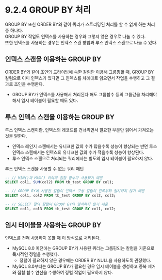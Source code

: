# 9.2.4 GROUP BY 처리
GROUP BY 또한 ORDER BY와 같이 쿼리가 스트리밍된 처리를 할 수 없게 하는 처리 중 하나다.     
GROUP BY 작업도 인덱스를 사용하는 경우와 그렇지 않은 경우로 나눌 수 있다.     
또한 인덱스를 사용하는 경우는 인덱스 스캔 방법과 루스 인덱스 스캔으로 나눌 수 있다.

## 인덱스 스캔을 이용하는 GROUP BY
ORDER BY와 같이 조인의 드라이빙에 속한 칼럼만 이용해 그룹핑할 때, GROUP BY 칼럼으로 이미 인덱스가 있다면 그 인덱스를 차례대로 읽으면서 작업을 수행하고 그 결과로 조인을 수행한다.    
+ GROUP BY가 인덱스를 사용해서 처리된다 해도 그룹함수 등의 그룹값을 처리해야 해서 임시 테이블이 필요할 때도 있다.

## 루스 인덱스 스캔을 이용하는 GROUP BY
루스 인덱스 스캔이란, 인덱스의 레코드를 건너뛰면서 필요한 부분만 읽어서 가져오는 것을 말한다.   
+ 인덱스 레인지 스캔에서는 유니크한 값의 수가 많을수록 성능이 향상되는 반면 루스 인덱스 스캔에서는 인덱스의 유니크한 값의 수가 적을수록 성능이 향상된다.
+ 루스 인덱스 스캔으로 처리되는 쿼리에서는 별도의 임시 테이블이 필요하지 않다.


루스 인덱스 스캔을 사용할 수 없는 쿼리 패턴
```sql
-- // MIN()과 MAX() 이외의 집합 함수가 사용됐기 때문
SELECT col1, SUM(col2) FROM tb_test GROUP BY col1;

-- // GROUP BY에 사용된 칼럼이 인덱스 구성 칼럼의 왼쪽부터 일치하지 않기 때문
SELECT col1, col2 FROM tb_test GROUP BY col2, col3;

-- // SELECT 절의 칼럼이 GROUP BY와 일치하지 않기 때문
SELECT col1, col3 FROM tb_test GROUP BY col1, col2;
```

## 임시 테이블을 사용하는 GROUP BY
인덱스를 전혀 사용하지 못할 때 이 방식으로 처리된다.
+ MySQL 8.0 이전에는 GROUP BY가 사용된 쿼리는 그룹핑되는 칼럼을 기준으로 묵시적인 정렬을 수행했다.
  + 정렬이 필요하지 않은 경우에는 ORDER BY NULL을 사용하도록 권장했다.
+ MySQL 8.0부터는 GROUP BY가 필요한 경우 임시 테이블을 생성하고 중복 제거와 집합 함수 연산을 수행하여 정렬 작업이 필요하지 않다.
